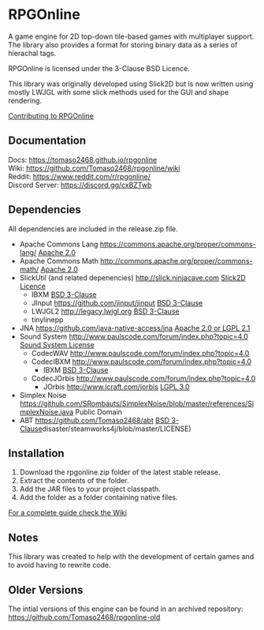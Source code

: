 # RPGOnline
A game engine for 2D top-down tile-based games with multiplayer support. The library also provides a format for storing binary data as a series of hierachal tags.

RPGOnline is licensed under the 3-Clause BSD Licence.

This library was originally developed using Slick2D but is now written using mostly LWJGL with some slick methods used for the GUI and shape rendering.

[Contributing to RPGOnline](/CONTRIBUTING.md)

## Documentation
Docs: https://tomaso2468.github.io/rpgonline  
Wiki: https://github.com/Tomaso2468/rpgonline/wiki  
Reddit: https://www.reddit.com/r/rpgonline/  
Discord Server: https://discord.gg/cxBZTwb

## Dependencies
All dependencies are included in the release.zip file.
- Apache Commons Lang https://commons.apache.org/proper/commons-lang/ [Apache 2.0](http://www.apache.org/licenses/LICENSE-2.0)
- Apache Commons Math http://commons.apache.org/proper/commons-math/ [Apache 2.0](http://www.apache.org/licenses/LICENSE-2.0)
- SlickUtil (and related depenencies) http://slick.ninjacave.com [Slick2D Licence](http://slick.ninjacave.com/license/)
  - IBXM [BSD 3-Clause](https://opensource.org/licenses/BSD-3-Clause)
  - JInput https://github.com/jinput/jinput [BSD 3-Clause](https://opensource.org/licenses/BSD-3-Clause)
  - LWJGL2 http://legacy.lwjgl.org [BSD 3-Clause](http://legacy.lwjgl.org/license.php.html)
  - tinylinepp
- JNA https://github.com/java-native-access/jna [Apache 2.0 or LGPL 2.1](https://github.com/java-native-access/jna/blob/master/LICENSE)
- Sound System http://www.paulscode.com/forum/index.php?topic=4.0 [Sound System License](http://www.paulscode.com/forum/index.php?topic=4.0)
  - CodecWAV http://www.paulscode.com/forum/index.php?topic=4.0
  - CodecIBXM http://www.paulscode.com/forum/index.php?topic=4.0
    - IBXM [BSD 3-Clause](https://opensource.org/licenses/BSD-3-Clause)
  - CodecJOrbis http://www.paulscode.com/forum/index.php?topic=4.0
    - JOrbis http://www.jcraft.com/jorbis [LGPL 3.0](https://www.gnu.org/licenses/lgpl-3.0.en.html)
- Simplex Noise https://github.com/SRombauts/SimplexNoise/blob/master/references/SimplexNoise.java Public Domain
- ABT https://github.com/Tomaso2468/abt [BSD 3-Clause](https://github.com/Tomaso2468/abt/blob/master/LICENSE)disaster/steamworks4j/blob/master/LICENSE)
    
## Installation
1. Download the rpgonline.zip folder of the latest stable release.
2. Extract the contents of the folder.
3. Add the JAR files to your project classpath.
4. Add the folder as a folder containing native files.

[For a complete guide check the Wiki](https://github.com/Tomaso2468/rpgonline/wiki/Setting-up-RPGOnline-for-Eclipse)

## Notes
This library was created to help with the development of certain games and to avoid having to rewrite code.

## Older Versions
The intial versions of this engine can be found in an archived repository: https://github.com/Tomaso2468/rpgonline-old
